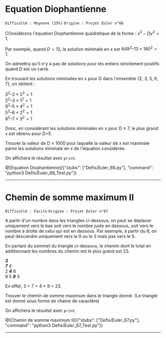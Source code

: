 # Equation Diophantienne
`Difficulté : Moyenne (25%)`
`Origine : Projet Euler n°66`

COnsidérons l'équation Diophantienne quadratique de la forme :
$`x^2-Dy^2=1`$.

Par exemple, quand $`D=13`$, la solution minimale en $`x`$ est $`649^2 – 13×180^2 = 1`$.

On admettra qu'il n'y a pas de solutions pour les entiers strictement positifs quand D est un carré.

En trouvant les solutions minimales en x pour D dans l'ensemble {2, 3, 5, 6, 7}, on obtient :

$`3^2 – 2×2^2 = 1`$  
$`2^2 – 3×1^2 = 1`$  
$`9^2 – 5×4^2 = 1`$  
$`5^2 – 6×2^2 = 1`$  
$`8^2 – 7×3^2 = 1`$  

Donc, en considérant les solutions minimales en x pour D ≤ 7, le plus grand x est obtenu pour D=5.

Trouver la valeur de D ≤ 1000 pour laquelle la valeur de x est maximale parmi les solutions minimale en x de l'équation considérée.

On affichera le résultat avec `print`.

@[Equation Diophantienne]({"stubs": ["Defis/Euler_66.py"], "command": "python3 Defis/Euler_66_Test.py"})

---

# Chemin de somme maximum II
`Difficulté : Facile`
`Origine : Projet Euler n°67`

A partir d'un nombre dans les triangles ci-dessous, on peut se déplacer uniquement vers le bas soit vers le nombre juste en dessous, soit vers le nombre à droite de celui qui est en dessous. Par exemple, à partir du 6, on peut descendre uniquement vers le 9 ou le 3 mais pas vers le 5.

En partant du sommet du triangle ci-dessous, le chemin dont le total en additionnant les nombres du chemin est le plus grand est 23.

***3***  
***7*** 4  
2 ***4*** 6  
8 5 ***9*** 3  

En effet, 3 + 7 + 4 + 9 = 23.

Trouver le chemin de somme maximum dans le triangle donné. (Le triangle est donné sous forme de chaine de caractère)

On affichera le résultat avec `print`.

@[Chemin de somme maximum II]({"stubs": ["Defis/Euler_67.py"], "command": "python3 Defis/Euler_67_Test.py"})

---

